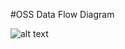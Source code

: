 #OSS Data Flow Diagram

![alt text](https://cloud.githubusercontent.com/assets/14991150/19227121/dea58f64-8e7a-11e6-84e3-70076b166425.jpg)

